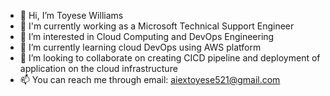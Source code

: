 - 👋 Hi, I’m Toyese Williams
- 🌱 I'm currently working as a Microsoft Technical Support Engineer
- 👀 I’m interested in Cloud Computing and DevOps Engineering
- 🌱 I’m currently learning cloud DevOps using AWS platform
- 💞️ I’m looking to collaborate on creating CICD pipeline and deployment of application on the cloud infrastructure
- 📫 You can reach me through email: aiextoyese521@gmail.com

<!---
alextoyese/alextoyese is a ✨ special ✨ repository because its `README.md` (this file) appears on your GitHub profile.
You can click the Preview link to take a look at your changes.
--->
